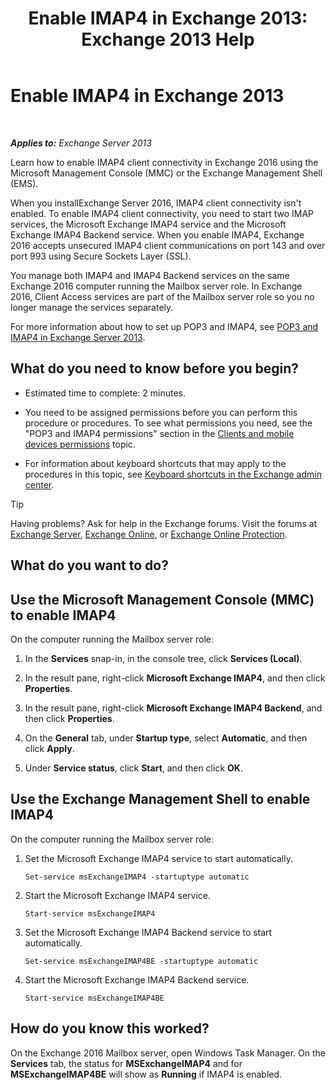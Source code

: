 ﻿---
title: 'Enable IMAP4 in Exchange 2013: Exchange 2013 Help'
TOCTitle: Enable IMAP4
ms:assetid: c1ae10dd-14da-4400-b38d-2aeafde8abe6
ms:mtpsurl: https://technet.microsoft.com/en-us/library/Bb124489(v=EXCHG.150)
ms:contentKeyID: 49315255
ms.date: 12/09/2016
mtps_version: v=EXCHG.150
---

# Enable IMAP4 in Exchange 2013

 

_**Applies to:** Exchange Server 2013_


Learn how to enable IMAP4 client connectivity in Exchange 2016 using the Microsoft Management Console (MMC) or the Exchange Management Shell (EMS).

When you installExchange Server 2016, IMAP4 client connectivity isn't enabled. To enable IMAP4 client connectivity, you need to start two IMAP services, the Microsoft Exchange IMAP4 service and the Microsoft Exchange IMAP4 Backend service. When you enable IMAP4, Exchange 2016 accepts unsecured IMAP4 client communications on port 143 and over port 993 using Secure Sockets Layer (SSL).

You manage both IMAP4 and IMAP4 Backend services on the same Exchange 2016 computer running the Mailbox server role. In Exchange 2016, Client Access services are part of the Mailbox server role so you no longer manage the services separately.

For more information about how to set up POP3 and IMAP4, see [POP3 and IMAP4 in Exchange Server 2013](pop3-and-imap4-in-exchange-server-2013-exchange-2013-help.md).

## What do you need to know before you begin?

  - Estimated time to complete: 2 minutes.

  - You need to be assigned permissions before you can perform this procedure or procedures. To see what permissions you need, see the "POP3 and IMAP4 permissions" section in the [Clients and mobile devices permissions](clients-and-mobile-devices-permissions-exchange-2013-help.md) topic.

  - For information about keyboard shortcuts that may apply to the procedures in this topic, see [Keyboard shortcuts in the Exchange admin center](keyboard-shortcuts-in-the-exchange-admin-center-exchange-online-protection-help.md).


> [!TIP]
> Having problems? Ask for help in the Exchange forums. Visit the forums at <A href="https://go.microsoft.com/fwlink/p/?linkid=60612">Exchange Server</A>, <A href="https://go.microsoft.com/fwlink/p/?linkid=267542">Exchange Online</A>, or <A href="https://go.microsoft.com/fwlink/p/?linkid=285351">Exchange Online Protection</A>.



## What do you want to do?

## Use the Microsoft Management Console (MMC) to enable IMAP4

On the computer running the Mailbox server role:

1.  In the **Services** snap-in, in the console tree, click **Services (Local)**.

2.  In the result pane, right-click **Microsoft Exchange IMAP4**, and then click **Properties**.

3.  In the result pane, right-click **Microsoft Exchange IMAP4 Backend**, and then click **Properties**.

4.  On the **General** tab, under **Startup type**, select **Automatic**, and then click **Apply**.

5.  Under **Service status**, click **Start**, and then click **OK**.

## Use the Exchange Management Shell to enable IMAP4

On the computer running the Mailbox server role:

1.  Set the Microsoft Exchange IMAP4 service to start automatically.
    
        Set-service msExchangeIMAP4 -startuptype automatic

2.  Start the Microsoft Exchange IMAP4 service.
    
        Start-service msExchangeIMAP4

3.  Set the Microsoft Exchange IMAP4 Backend service to start automatically.
    
        Set-service msExchangeIMAP4BE -startuptype automatic

4.  Start the Microsoft Exchange IMAP4 Backend service.
    
        Start-service msExchangeIMAP4BE

## How do you know this worked?

On the Exchange 2016 Mailbox server, open Windows Task Manager. On the **Services** tab, the status for **MSExchangeIMAP4** and for **MSExchangeIMAP4BE** will show as **Running** if IMAP4 is enabled.

